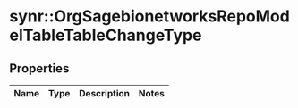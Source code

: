 # synr::OrgSagebionetworksRepoModelTableTableChangeType


## Properties
Name | Type | Description | Notes
------------ | ------------- | ------------- | -------------



